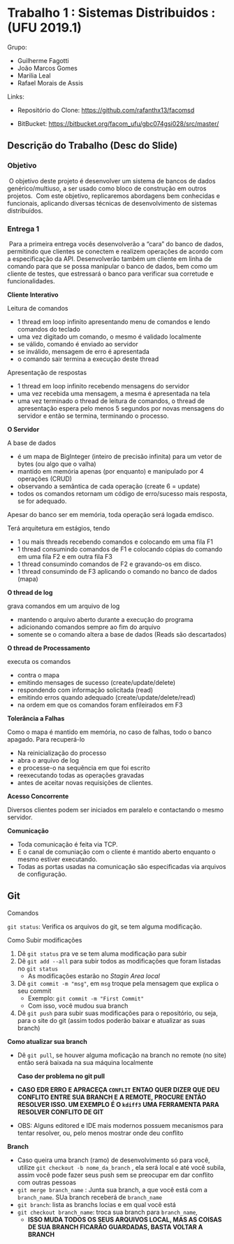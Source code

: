 

# Trabalho 1 : Sistemas Distribuidos : (UFU 2019.1)



Grupo:

+ Guilherme Fagotti
+ João Marcos Gomes
+ Marilia Leal
+ Rafael Morais de Assis

Links:

+ Repositório do Clone: [<https://github.com/rafanthx13/facomsd>](https://github.com/rafanthx13/facomsd)

+ BitBucket: [<https://bitbucket.org/facom_ufu/gbc074gsi028/src/master/>](https://bitbucket.org/facom_ufu/gbc074gsi028/src/master/)

  

## Descrição do Trabalho (Desc do Slide)

### Objetivo

​	O objetivo deste projeto é desenvolver um sistema de bancos de dados genérico/multiuso, a ser usado como bloco de construção em outros projetos.
​	Com este objetivo, replicaremos abordagens bem conhecidas e funcionais, aplicando diversas técnicas de desenvolvimento de sistemas distribuídos.

### Entrega 1

​	Para a primeira entrega vocês desenvolverão a “cara” do banco de dados, permitindo que clientes se conectem e realizem operações de acordo com a especificação da API. Desenvolverão também um cliente em linha de comando para que se possa manipular o banco de dados, bem como um cliente de testes, que estressará o banco para verificar sua corretude e funcionalidades.

**Cliente Interativo**

Leitura de comandos

+ 1 thread em loop infinito apresentando menu de comandos e lendo comandos do teclado
+ uma vez digitado um comando, o mesmo é validado localmente
+ se válido, comando é enviado ao servidor
+ se inválido, mensagem de erro é apresentada
+ o comando sair termina a execução deste thread

Apresentação de respostas

+ 1 thread em loop infinito recebendo mensagens do servidor
+ uma vez recebida uma mensagem, a mesma é apresentada na tela
+ uma vez terminado o thread de leitura de comandos, o thread de apresentação espera pelo menos 5 segundos por novas mensagens do servidor e então se termina, terminando o processo.

**O Servidor**

A base de dados

+ é um mapa de BigInteger (inteiro de precisão infinita) para um vetor de bytes (ou algo que o valha)
+ mantido em memória apenas (por enquanto) e manipulado por 4 operações (CRUD)
+ observando a semântica de cada operação (create 6 = update)
+ todos os comandos retornam um código de erro/sucesso mais resposta, se for adequado.

Apesar do banco ser em memória, toda operação será logada emdisco.

Terá arquitetura em estágios, tendo

+ 1 ou mais threads recebendo comandos e colocando em uma fila F1
+ 1 thread consumindo comandos de F1 e colocando cópias do comando em uma fila F2 e em outra fila F3
+ 1 thread consumindo comandos de F2 e gravando-os em
  disco.
+ 1 thread consumindo de F3 aplicando o comando no banco
  de dados (mapa)

**O thread de log**

grava comandos em um arquivo de log

+ mantendo o arquivo aberto durante a execução do programa
+ adicionando comandos sempre ao fim do arquivo
+ somente se o comando altera a base de dados (Reads são descartados)

**O thread de Processamento**

executa os comandos

+ contra o mapa
+ emitindo mensages de sucesso (create/update/delete)
+ respondendo com informação solicitada (read)
+ emitindo erros quando adequado (create/update/delete/read)
+ na ordem em que os comandos foram enfileirados em F3

**Tolerância a Falhas**

Como o mapa é mantido em memória, no caso de falhas, todo o banco apagado. Para recuperá-lo

+ Na reinicialização do processo
+ abra o arquivo de log
+ e processe-o na sequência em que foi escrito
+ reexecutando todas as operações gravadas
+ antes de aceitar novas requisições de clientes.

**Acesso Concorrente**

Diversos clientes podem ser iniciados em paralelo e contactando o mesmo servidor.

**Comunicação**

+ Toda comunicação é feita via TCP.
+ E o canal de comuniação com o cliente é mantido aberto
  enquanto o mesmo estiver executando.
+ Todas as portas usadas na comunicação são especificadas
  via arquivos de configuração.

## Git

Comandos

`git status`: Verifica os arquivos do git, se tem alguma modificação.

Como Subir modificações

1. Dê `git status` pra ve se tem aluma modificação para subir
2. Dê `git add --all` para subir todos as modificações que foram listadas no `git status`
   + As modificações estarão no *Stagin Area local*
3. Dê `git commit -m "msg"`, em `msg` troque pela mensagem que explica o seu commit
   + Exemplo: `git commit -m "First Commit"`
   + Com isso, você mudou sua branch
4. Dê `git push` para subir suas modificações para o repositório, ou seja, para o site do git (assim todos poderão baixar e atualizar as suas branch)

**Como atualizar sua branch**

+ Dê `git pull`, se houver alguma moficação na branch no remote (no site) entâo será baixada na sua máquina localmente

  **Caso der problema no git pull**

+ **CASO EDR ERRO E APRACEÇA `CONFLIT`** **ENTAO QUER DIZER QUE DEU CONFLITO ENTRE SUA BRANCH E A REMOTE, PROCURE ENTÃO RESOLVER ISSO. UM EXEMPLO É O `kdiff3`** **UMA FERRAMENTA PARA RESOLVER CONFLITO DE GIT**

+ OBS: Alguns editored e IDE mais modernos possuem mecanismos para tentar resolver, ou, pelo menos mostrar onde deu conflito

**Branch**

+ Caso queira uma branch (ramo) de desenvolvimento só para você, utilize `git checkout -b nome_da_branch` , ela será local e até você subila, assim você pode fazer seus push sem se preocupar em dar conflito com outras pessoas
+ `git merge branch_name` : Junta sua branch, a que você está com a `branch_name`. SUa branch receberá de  `branch_name`
+ `git branch`: lista as branchs locias e em qual você está
+ `git checkout branch_name`: troca sua branch para `branch_name`,
  + **ISSO MUDA TODOS OS SEUS ARQUIVOS LOCAL, MAS AS COISAS DE SUA BRANCH FICARÃO GUARDADAS, BASTA VOLTAR A BRANCH**